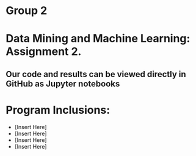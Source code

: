 # Group 2
# Data Mining and Machine Learning: Assignment 2. 


## Our code and results can be viewed directly in GitHub as Jupyter notebooks

# Program Inclusions: 
* [Insert Here]
* [Insert Here]
* [Insert Here]
* [Insert Here]

